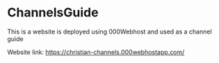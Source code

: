 # ChannelsGuide
This is a website is deployed using 000Webhost and used as a channel guide


Website link: https://christian-channels.000webhostapp.com/
